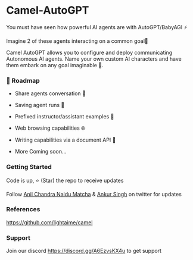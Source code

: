 # Camel-AutoGPT

You must have seen how powerful AI agents are with AutoGPT/BabyAGI ⚡️

Imagine 2 of these agents interacting on a common goal🤯

Camel AutoGPT allows you to configure and deploy communicating Autonomous AI agents. Name your own custom AI characters and have them embark on any goal imaginable 🚀.

### 🎉 Roadmap

* Share agents conversation 🔗

* Saving agent runs 💾

* Prefixed instructor/assistant examples 🧠

* Web browsing capabilities 🌐

* Writing capabilities via a document API 📄

* More Coming soon...

### Getting Started

Code is up, ⭐ (Star) the repo to receive updates

Follow [Anil Chandra Naidu Matcha](https://twitter.com/matchaman11) & [Ankur Singh](https://twitter.com/ankur_maker) on twitter for updates

### References

https://github.com/lightaime/camel

### Support

Join our discord https://discord.gg/A6EzvsKX4u to get support
